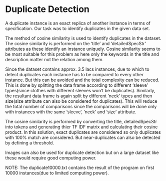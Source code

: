 # Duplicate Detection

A duplicate instance is an exact replica of another instance in terms of specification. Our task was to identify duplicates in the given data set.

The method of cosine similarity is used to identify duplicates in the dataset. The cosine similarity is performed on the ‘title’ and ‘detailedSpecStr’ attributes as these identify an instance uniquely. Cosine similarity seems to be most suitable for this problem as here only the keywords in the title and description matter not the relation among them.

Since the dataset contains approx. 3.5 lacs instances, due to which to detect duplicates each instance has to be compared to every other instance. But this can be avoided and the total complexity can be reduced. This is done by splitting the data frame according to different ‘sleeve’ types(since clothes with different sleeves won’t be duplicates). Similarly, the resultant data frame is again split by different ‘neck’ types and then size(size attribute can also be considered for duplicates). This will reduce the total number of comparisons since the comparisons will be done only with instances with the same ‘sleeve’, ‘neck’ and ‘size’ attribute.

The cosine similarity is performed by converting the title, detailedSpecStr into tokens and generating thier TF IDF matrix and calculating their cosine product. In this solution, exact duplicates are considered so only duplicates with 100% match are considered. But near-duplicates can also be detected by defining a threshold.

Images can also be used for duplicate detection but on a large dataset like these would require good computing power.

NOTE: The duplicate10000.txt contains the result of the program on first 10000 instances(due to limited computing power).

